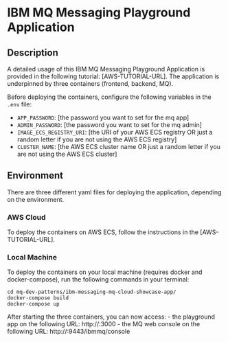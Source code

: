# IBM MQ Messaging Playground Application

## Description

A detailed usage of this IBM MQ Messaging Playground Application is provided in the following tutorial: [AWS-TUTORIAL-URL]. The application is underpinned by three containers (frontend, backend, MQ).

Before deploying the containers, configure the following variables in the `.env` file:

- `APP_PASSWORD`: [the password you want to set for the mq app]
- `ADMIN_PASSWORD`: [the password you want to set for the mq admin]
- `IMAGE_ECS_REGISTRY_URI`: [the URI of your AWS ECS registry OR just a random letter if you are not using the AWS ECS registry]
- `CLUSTER_NAME`: [the AWS ECS cluster name OR just a random letter if you are not using the AWS ECS cluster]

## Environment

There are three different yaml files for deploying the application, depending on the environment.

### AWS Cloud

To deploy the containers on AWS ECS, follow the instructions in the [AWS-TUTORIAL-URL].

### Local Machine

To deploy the containers on your local machine (requires docker and docker-compose), run the following commands in your terminal:

    cd mq-dev-patterns/ibm-messaging-mq-cloud-showcase-app/
    docker-compose build
    docker-compose up
    
After starting the three containers, you can now access:
    - the playground app on the following URL: http://<your-local-machine-IP>:3000
    - the MQ web console on the following URL: http://<your-local-machine-IP>:9443/ibmmq/console